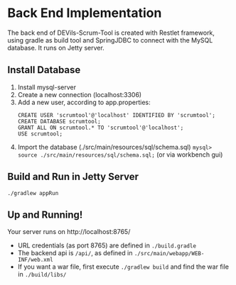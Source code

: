 # Back End Implementation
The back end of DEVils-Scrum-Tool is created with Restlet framework, using gradle as build tool and SpringJDBC
to connect with the MySQL database. It runs on Jetty server.

## Install Database
1. Install mysql-server
2. Create a new connection (localhost:3306)
3. Add a new user, according to app.properties:
    ```
    CREATE USER 'scrumtool'@'localhost' IDENTIFIED BY 'scrumtool';
    CREATE DATABASE scrumtool;
    GRANT ALL ON scrumtool.* TO 'scrumtool'@'localhost';
    USE scrumtool;
    ```
4. Import the database (./src/main/resources/sql/schema.sql)
    `mysql> source ./src/main/resources/sql/schema.sql;` (or via workbench gui)

## Build and Run in Jetty Server
    ./gradlew appRun

## Up and Running!
Your server runs on http://localhost:8765/
- URL credentials (as port 8765) are defined in `./build.gradle`
- The backend api is `/api/`, as defined in `./src/main/webapp/WEB-INF/web.xml`
- If you want a war file, first execute `./gradlew build` and find the war file in `./build/libs/`
